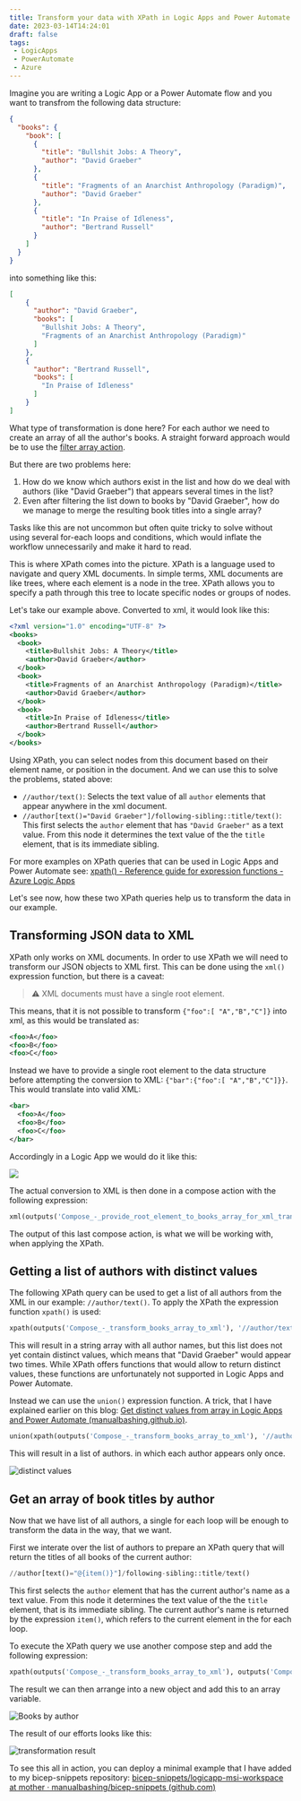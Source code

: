 ```yaml
---
title: Transform your data with XPath in Logic Apps and Power Automate
date: 2023-03-14T14:24:01
draft: false
tags:
 - LogicApps
 - PowerAutomate
 - Azure
---
```


Imagine you are writing a Logic App or a Power Automate flow and you want to transfrom the following data structure:

```json
{
  "books": {
    "book": [
      {
        "title": "Bullshit Jobs: A Theory",
        "author": "David Graeber"
      },
      {
        "title": "Fragments of an Anarchist Anthropology (Paradigm)",
        "author": "David Graeber"
      },
      {
        "title": "In Praise of Idleness",
        "author": "Bertrand Russell"
      }
    ]
  }
}
```

into something like this:

```json
[
	{
	  "author": "David Graeber",
	  "books": [
  		"Bullshit Jobs: A Theory",
  		"Fragments of an Anarchist Anthropology (Paradigm)"
	  ]
	},
	{
	  "author": "Bertrand Russell",
	  "books": [
  		"In Praise of Idleness"
	  ]
	}
]
```

What type of transformation is done here? For each author we need to create an array of all the author's books. A straight forward approach would be to use the [filter array action](https://learn.microsoft.com/en-us/azure/logic-apps/logic-apps-perform-data-operations?tabs=consumption#filter-array-action).

But there are two problems here:

1) How do we know which authors exist in the list and how do we deal with authors (like "David Graeber") that appears several times in the list?
2) Even after filtering the list down to books by "David Graeber", how do we manage to merge the resulting book titles into a single array?

Tasks like this are not uncommon but often quite tricky to solve without using several for-each loops and conditions, which would inflate the workflow unnecessarily and make it hard to read.

This is where XPath comes into the picture. XPath is a language used to navigate and query XML documents. In simple terms, XML documents are like trees, where each element is a node in the tree. XPath allows you to specify a path through this tree to locate specific nodes or groups of nodes.

Let's take our example above. Converted to xml, it would look like this:

```xml
<?xml version="1.0" encoding="UTF-8" ?>
<books>
  <book>
    <title>Bullshit Jobs: A Theory</title>
    <author>David Graeber</author>
  </book>
  <book>
    <title>Fragments of an Anarchist Anthropology (Paradigm)</title>
    <author>David Graeber</author>
  </book>
  <book>
    <title>In Praise of Idleness</title>
    <author>Bertrand Russell</author>
  </book>
</books>
```

Using XPath, you can select nodes from this document based on their element name, or position in the document. And we can use this to solve the problems, stated above:

-   `//author/text()`: Selects the text value of all `author` elements that appear anywhere in the xml document.
-   `//author[text()="David Graeber"]/following-sibling::title/text()`: This first selects the `author` element that has  `"David Graeber"` as a text value. From this node it determines the text value of the the `title` element, that is its immediate sibling.

For more examples on XPath queries that can be used in Logic Apps and Power Automate see: [xpath() - Reference guide for expression functions - Azure Logic Apps](https://learn.microsoft.com/en-us/azure/logic-apps/workflow-definition-language-functions-reference#xpath)

Let's see now, how these two XPath queries help us to transform the data in our example.

## Transforming JSON data to XML

XPath only works on XML documents. In order to use XPath we will need to transform our JSON objects to XML first. This can be done using the `xml()` expression function, but there is a caveat: 

> ⚠️ XML documents must have a single root element.

This means, that it is not possible to transform `{"foo":[ "A","B","C"]}` into xml, as this would be translated as:

```xml
<foo>A</foo>
<foo>B</foo>
<foo>C</foo>
```

Instead we have to provide a single root element to the data structure before attempting the conversion to XML: `{"bar":{"foo":[ "A","B","C"]}}`. This would translate into valid XML:

```xml
<bar>
  <foo>A</foo>
  <foo>B</foo>
  <foo>C</foo>
</bar>
```

Accordingly in a Logic App we would do it like this:

![](/static/transform-xml.png)

The actual conversion to XML is then done in a compose action with the following expression:

```python
xml(outputs('Compose_-_provide_root_element_to_books_array_for_xml_transformation'))
```

The output of this last compose action, is what we will be working with, when applying the XPath.

## Getting a list of authors with distinct values

The following XPath query can be used to get a list of all authors from the XML in our example: `//author/text()`. To apply the XPath the expression function `xpath()` is used: 

```python
xpath(outputs('Compose_-_transform_books_array_to_xml'), '//author/text()')
```

This will result in a string array with all author names, but this list does not yet contain distinct values, which means that "David Graeber" would appear two times. While XPath offers functions that would allow to return distinct values, these functions are unfortunately not supported in Logic Apps and Power Automate.

Instead we can use the `union()` expression function. A trick, that I have explained earlier on this blog: [Get distinct values from array in Logic Apps and Power Automate (manualbashing.github.io)](https://manualbashing.github.io/posts/get-distinct-values-from-array-in-logic-apps-and-power-automate/).

```python
union(xpath(outputs('Compose_-_transform_books_array_to_xml'), '//author/text()'), json('[]'))
```

This will result in a list of authors. in which each author appears only once.

![distinct values](/static/distinct-values.png)

## Get an array of book titles by author

Now that we have list of all authors, a single for each loop will be enough to transform the data in the way, that we want.

First we interate over the list of authors to prepare an XPath query that will return the titles of all books of the current author:

```python
//author[text()="@{item()}"]/following-sibling::title/text()
```

This first selects the `author` element that has the current author's name as a text value. From this node it determines the text value of the the `title` element, that is its immediate sibling. The current author's name is returned by the expression `item()`, which refers to the current element in the for each loop.

To execute the XPath query we use another compose step and add the following expression: 

```python
xpath(outputs('Compose_-_transform_books_array_to_xml'), outputs('Compose_-_XPath_expression'))
```

The result we can then arrange into a new object and add this to an array variable.

![Books by author](/static/books-by-author.png)

The result of our efforts looks like this:

![transformation result](/static/transformation-result.png)

To see this all in action, you can deploy a minimal example that I have added to my bicep-snippets repository: [bicep-snippets/logicapp-msi-workspace at mother · manualbashing/bicep-snippets (github.com)](https://github.com/manualbashing/bicep-snippets/tree/mother/logicapp-xpath)